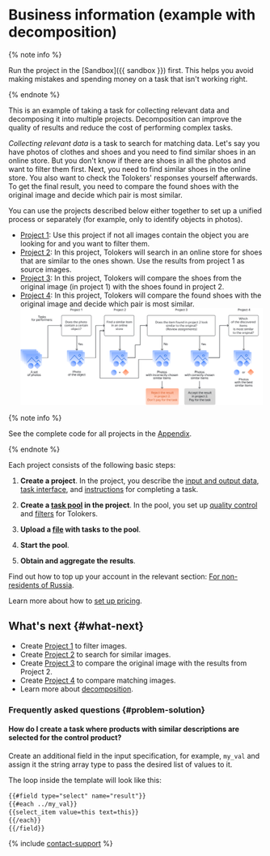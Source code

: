# Business information (example with decomposition)

{% note info %}

Run the project in the [Sandbox]({{ sandbox }}) first. This helps you avoid making mistakes and spending money on a task that isn't working right.

{% endnote %}


This is an example of taking a task for collecting relevant data and decomposing it into multiple projects. Decomposition can improve the quality of results and reduce the cost of performing complex tasks.

_Collecting relevant data_ is a task to search for matching data. Let's say you have photos of clothes and shoes and you need to find similar shoes in an online store. But you don't know if there are shoes in all the photos and want to filter them first. Next, you need to find similar shoes in the online store. You also want to check the Tolokers' responses yourself afterwards. To get the final result, you need to compare the found shoes with the original image and decide which pair is most similar.

You can use the projects described below either together to set up a unified process or separately (for example, only to identify objects in photos).

- [Project 1](contain_item.md): Use this project if not all images contain the object you are looking for and you want to filter them.
- [Project 2](find_an_item_in_store.md): In this project, Tolokers will search in an online store for shoes that are similar to the ones shown. Use the results from project 1 as source images.
- [Project 3](item_look_similar.md): In this project, Tolokers will compare the shoes from the original image (in project 1) with the shoes found in project 2.
- [Project 4](item_more_similar.md): In this project, Tolokers will compare the found shoes with the original image and decide which pair is most similar.
![](../_images/other/main-1.svg)

{% note info %}

See the complete code for all projects in the [Appendix](appendix-expanded-code.md).

{% endnote %}


Each project consists of the following basic steps:
1. **Create a project**. In the project, you describe the [input and output data](../../glossary.md#input-output-data-ru), [task interface](../../glossary.md#task-interface-ru), and [instructions](../../glossary.md#task-instruction-ru) for completing a task.

1. **Create a [task pool](../../glossary.md#pool-ru) in the project**. In the pool, you set up [quality control](../../glossary.md#quality-control-ru) and [filters](../../glossary.md#filtering-ru) for Tolokers.

1. **Upload a [file](https://tlk.s3.yandex.net/wsdm2020/dataset_1.tsv) with tasks to the pool**.

1. **Start the pool**.

1. **Obtain and aggregate the results**.

Find out how to top up your account in the relevant section: [For non-residents of Russia](refill.md).

Learn more about how to [set up pricing](dynamic-pricing.md#section_wb1_lhl_vlb).


## What's next {#what-next}

- Create [Project 1](contain_item.md) to filter images.
- Create [Project 2](find_an_item_in_store.md) to search for similar images.
- Create [Project 3](item_look_similar.md) to compare the original image with the results from Project 2.
- Create [Project 4](item_more_similar.md) to compare matching images.
- Learn more about [decomposition](solution-architecture.md).


### Frequently asked questions {#problem-solution}

#### How do I create a task where products with similar descriptions are selected for the control product?

Create an additional field in the input specification, for example, `my_val` and assign it the string array type to pass the desired list of values to it.

The loop inside the template will look like this:
```
{{#field type="select" name="result"}}
{{#each ../my_val}}
{{select_item value=this text=this}}
{{/each}}
{{/field}}
```

{% include [contact-support](../_includes/contact-support-help.md) %}